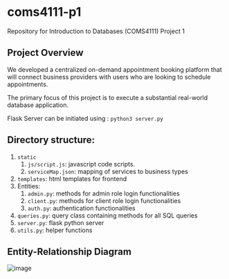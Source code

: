 # coms4111-p1
Repository for Introduction to Databases (COMS4111) Project 1

 ## Project Overview ##
We developed a centralized on-demand appointment booking platform that will connect business providers with
users who are looking to schedule appointments.

The primary focus of this project is to execute a substantial real-world database application.

Flask Server can be initiated using :
```python3 server.py```

 ## Directory structure: ##
1. ``static``
   1. `js/script.js`: javascript code scripts.
   2. ``serviceMap.json``: mapping of services to business types
2. ``templates``: html templates for frontend
3. Entities:
   1. ``admin.py``: methods for admin role login functionalities
   2. ``client.py``: methods for client role login functionalities
   3. ``auth.py``: authentication functionalities
4. ``queries.py``: query class containing methods for all SQL queries
5. ``server.py``: flask python server
6. ``utils.py``: helper functions

 ## Entity-Relationship Diagram ##
![image](https://drive.google.com/uc?export=view&id=1BbcxQ31nMdtkoTsrTnFS-Wp3WHa3JxMu)
